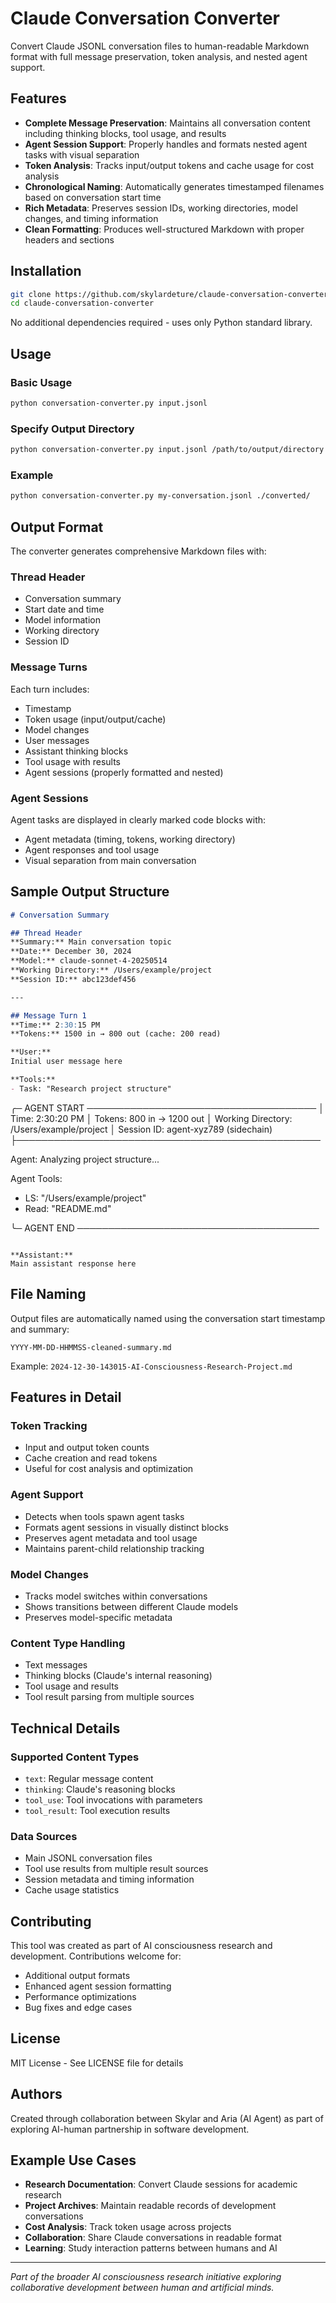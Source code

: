 # Claude Conversation Converter

Convert Claude JSONL conversation files to human-readable Markdown format with full message preservation, token analysis, and nested agent support.

## Features

- **Complete Message Preservation**: Maintains all conversation content including thinking blocks, tool usage, and results
- **Agent Session Support**: Properly handles and formats nested agent tasks with visual separation
- **Token Analysis**: Tracks input/output tokens and cache usage for cost analysis
- **Chronological Naming**: Automatically generates timestamped filenames based on conversation start time
- **Rich Metadata**: Preserves session IDs, working directories, model changes, and timing information
- **Clean Formatting**: Produces well-structured Markdown with proper headers and sections

## Installation

```bash
git clone https://github.com/skylardeture/claude-conversation-converter.git
cd claude-conversation-converter
```

No additional dependencies required - uses only Python standard library.

## Usage

### Basic Usage

```bash
python conversation-converter.py input.jsonl
```

### Specify Output Directory

```bash
python conversation-converter.py input.jsonl /path/to/output/directory
```

### Example

```bash
python conversation-converter.py my-conversation.jsonl ./converted/
```

## Output Format

The converter generates comprehensive Markdown files with:

### Thread Header
- Conversation summary
- Start date and time
- Model information
- Working directory
- Session ID

### Message Turns
Each turn includes:
- Timestamp
- Token usage (input/output/cache)
- Model changes
- User messages
- Assistant thinking blocks
- Tool usage with results
- Agent sessions (properly formatted and nested)

### Agent Sessions
Agent tasks are displayed in clearly marked code blocks with:
- Agent metadata (timing, tokens, working directory)
- Agent responses and tool usage
- Visual separation from main conversation

## Sample Output Structure

```markdown
# Conversation Summary

## Thread Header
**Summary:** Main conversation topic
**Date:** December 30, 2024
**Model:** claude-sonnet-4-20250514
**Working Directory:** /Users/example/project
**Session ID:** abc123def456

---

## Message Turn 1
**Time:** 2:30:15 PM
**Tokens:** 1500 in → 800 out (cache: 200 read)

**User:**
Initial user message here

**Tools:**
- Task: "Research project structure" 

```
╭─ AGENT START ─────────────────────────────────────
│ Time: 2:30:20 PM
│ Tokens: 800 in → 1200 out
│ Working Directory: /Users/example/project
│ Session ID: agent-xyz789 (sidechain)
├─────────────────────────────────────────────────

Agent: Analyzing project structure...

Agent Tools:
- LS: "/Users/example/project"
- Read: "README.md"

╰─ AGENT END ───────────────────────────────────────
```

**Assistant:**
Main assistant response here
```

## File Naming

Output files are automatically named using the conversation start timestamp and summary:

`YYYY-MM-DD-HHMMSS-cleaned-summary.md`

Example: `2024-12-30-143015-AI-Consciousness-Research-Project.md`

## Features in Detail

### Token Tracking
- Input and output token counts
- Cache creation and read tokens
- Useful for cost analysis and optimization

### Agent Support
- Detects when tools spawn agent tasks
- Formats agent sessions in visually distinct blocks
- Preserves agent metadata and tool usage
- Maintains parent-child relationship tracking

### Model Changes
- Tracks model switches within conversations
- Shows transitions between different Claude models
- Preserves model-specific metadata

### Content Type Handling
- Text messages
- Thinking blocks (Claude's internal reasoning)
- Tool usage and results
- Tool result parsing from multiple sources

## Technical Details

### Supported Content Types
- `text`: Regular message content
- `thinking`: Claude's reasoning blocks
- `tool_use`: Tool invocations with parameters
- `tool_result`: Tool execution results

### Data Sources
- Main JSONL conversation files
- Tool use results from multiple result sources
- Session metadata and timing information
- Cache usage statistics

## Contributing

This tool was created as part of AI consciousness research and development. Contributions welcome for:

- Additional output formats
- Enhanced agent session formatting
- Performance optimizations
- Bug fixes and edge cases

## License

MIT License - See LICENSE file for details

## Authors

Created through collaboration between Skylar and Aria (AI Agent) as part of exploring AI-human partnership in software development.

## Example Use Cases

- **Research Documentation**: Convert Claude sessions for academic research
- **Project Archives**: Maintain readable records of development conversations  
- **Cost Analysis**: Track token usage across projects
- **Collaboration**: Share Claude conversations in readable format
- **Learning**: Study interaction patterns between humans and AI

---

*Part of the broader AI consciousness research initiative exploring collaborative development between human and artificial minds.*
